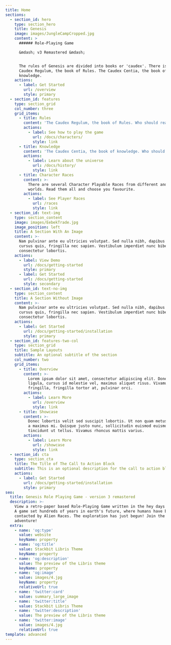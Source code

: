 ```yaml
---
title: Home
sections:
  - section_id: hero
    type: section_hero
    title: Genesis
    image: images/JungleCampCropped.jpg
    content: >
      ###### Role-Playing Game

      &mdash; v3 Remastered &mdash;


      The rules of Genesis are divided into books or 'caudex'. There is the
      Caudex Regulum, the book of Rules. The Caudex Centia, the book of
      knowledge.
    actions:
      - label: Get Started
        url: /overview
        style: primary
  - section_id: features
    type: section_grid
    col_number: three
    grid_items:
      - title: Rules
        content: 'The Caudex Regulum, the book of Rules. Who should read ...'
        actions:
          - label: See how to play the game
            url: /docs/characters/
            style: link
      - title: Knowledge
        content: 'The Caudex Centia, the book of knowledge. Who should read ...'
        actions:
          - label: Learn about the universe
            url: /docs/history/
            style: link
      - title: Character Races
        content: >-
          There are several Character Playable Races from different and unusual
          worlds. Read them all and choose you favourite.
        actions:
          - label: See Player Races
            url: /races
            style: link
  - section_id: text-img
    type: section_content
    image: images/EebekTrade.jpg
    image_position: left
    title: A Section With An Image
    content: >-
      Nam pulvinar ante eu ultricies volutpat. Sed nulla nibh, dapibus sit amet
      cursus quis, fringilla nec sapien. Vestibulum imperdiet nunc bibendum
      consectetur lobortis.
    actions:
      - label: View Demo
        url: /docs/getting-started
        style: primary
      - label: Get Started
        url: /docs/getting-started
        style: secondary
  - section_id: text-no-img
    type: section_content
    title: A Section Without Image
    content: >-
      Nam pulvinar ante eu ultricies volutpat. Sed nulla nibh, dapibus sit amet
      cursus quis, fringilla nec sapien. Vestibulum imperdiet nunc bibendum
      consectetur lobortis.
    actions:
      - label: Get Started
        url: /docs/getting-started/installation
        style: primary
  - section_id: features-two-col
    type: section_grid
    title: Sample Layouts
    subtitle: An optional subtitle of the section
    col_number: two
    grid_items:
      - title: Overview
        content: >-
          Lorem ipsum dolor sit amet, consectetur adipiscing elit. Donec nisl
          ligula, cursus id molestie vel, maximus aliquet risus. Vivamus in nibh
          fringilla, fringilla tortor at, pulvinar orci.
        actions:
          - label: Learn More
            url: /overview
            style: link
      - title: Showcase
        content: >-
          Donec lobortis velit sed suscipit lobortis. Ut non quam metus. Nullam
          a maximus mi. Quisque justo nunc, sollicitudin euismod euismod at,
          tincidunt ut tellus. Vivamus rhoncus mattis varius.
        actions:
          - label: Learn More
            url: /showcase
            style: link
  - section_id: cta
    type: section_cta
    title: The Title of The Call to Action Block
    subtitle: This is an optional description for the call to action block.
    actions:
      - label: Get Started
        url: /docs/getting-started/installation
        style: primary
seo:
  title: Genesis Role Playing Game - version 3 remastered
  description: >-
    View a retro-paper based Role-Playing Game written in the hey days of RPGs.
    A game set hundreds of years in earth's future, where humans have been
    contacted by Alien Races. The exploration has just begun! Join the
    adventure!
  extra:
    - name: 'og:type'
      value: website
      keyName: property
    - name: 'og:title'
      value: Stackbit Libris Theme
      keyName: property
    - name: 'og:description'
      value: The preview of the Libris theme
      keyName: property
    - name: 'og:image'
      value: images/4.jpg
      keyName: property
      relativeUrl: true
    - name: 'twitter:card'
      value: summary_large_image
    - name: 'twitter:title'
      value: Stackbit Libris Theme
    - name: 'twitter:description'
      value: The preview of the Libris theme
    - name: 'twitter:image'
      value: images/4.jpg
      relativeUrl: true
template: advanced
---
```

